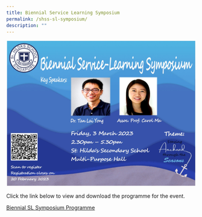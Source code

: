 ```yaml
---
title: Biennial Service Learning Symposium
permalink: /shss-sl-symposium/
description: ""
---
```

![](/images/Biennial%20SL%20Symposium%20SHSS%202023%20e-poster.jpg)

Click the link below to view and download the programme for the event.

[Biennial SL Symposium Programme ](/files/Biennial%20SL%20Symposium%20SHSS%20Programme.pdf)